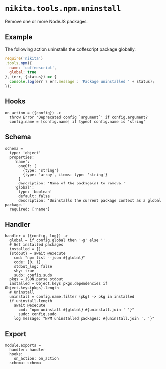 
# `nikita.tools.npm.uninstall`

Remove one or more NodeJS packages.

## Example

The following action uninstalls the coffescript package globally.

```javascript
require('nikita')
.tools.npm({
  name: 'coffeescript',
  global: true
}, (err, {status}) => {
  console.log(err ? err.message : 'Package uninstalled ' + status);
});
```

## Hooks

    on_action = ({config}) ->
      throw Error 'Deprecated config `argument`' if config.argument?
      config.name = [config.name] if typeof config.name is 'string'
      
## Schema

    schema =
      type: 'object'
      properties:
        'name':
          oneOf: [
            {type: 'string'}
            {type: 'array', items: type: 'string'}
          ]
          description: 'Name of the package(s) to remove.'
        'global':
          type: 'boolean'
          default: false
          description: 'Uninstalls the current package context as a global package.'
      required: ['name']

## Handler

    handler = ({config, log}) ->
      global = if config.global then '-g' else ''
      # Get installed packages
      installed = []
      {stdout} = await @execute
        cmd: "npm list --json #{global}"
        code: [0, 1]
        stdout_log: false
        shy: true
        sudo: config.sudo
      pkgs = JSON.parse stdout
      installed = Object.keys pkgs.dependencies if Object.keys(pkgs).length
      # Uninstall
      uninstall = config.name.filter (pkg) -> pkg in installed
      if uninstall.length
        await @execute
          cmd: "npm uninstall #{global} #{uninstall.join ' '}"
          sudo: config.sudo
        log message: "NPM uninstalled packages: #{uninstall.join ', '}"

## Export

    module.exports =
      handler: handler
      hooks:
        on_action: on_action
      schema: schema
